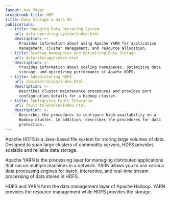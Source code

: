 ```yaml
---
layout: hwx_foyer
breadcrumb-title: HDP
title: Data Storage & Data OS
publications:
  - title: Managing Data Operating System
    url: data-operating-system/index.html
    description: >-
      Provides information about using Apache YARN for application
      management, cluster management, and resource allocation.
  - title: Scaling Namespaces and Optimizing Data Storage
    url: data-storage/index.html
    description: >-
      Provides information about scaling namespaces, optimizing data
      storage, and optimizing performance of Apache HDFS.
  - title: Administering HDFS
    url: administration/index.html
    description: >-
      Describes cluster maintenance procedures and provides port
      configuration details for a Hadoop cluster.
  - title: Configuring Fault Tolerance
    url: fault-tolerance/index.html
    description: >-
      Describes the procedures to configure high availability on a
      Hadoop cluster. In addition, describes the procedures for data
      protection.
---
```


Apache HDFS is a Java-based file system for storing large volumes of
data. Designed to span large clusters of commodity servers, HDFS
provides scalable and reliable data storage.

Apache YARN is the processing layer for managing distributed
applications that run on multiple machines in a network. YARN allows you
to use various data processing engines for batch, interactive, and
real-time stream processing of data stored in HDFS.

HDFS and YARN form the data management layer of Apache Hadoop. YARN
provides the resource management while HDFS provides the storage.
